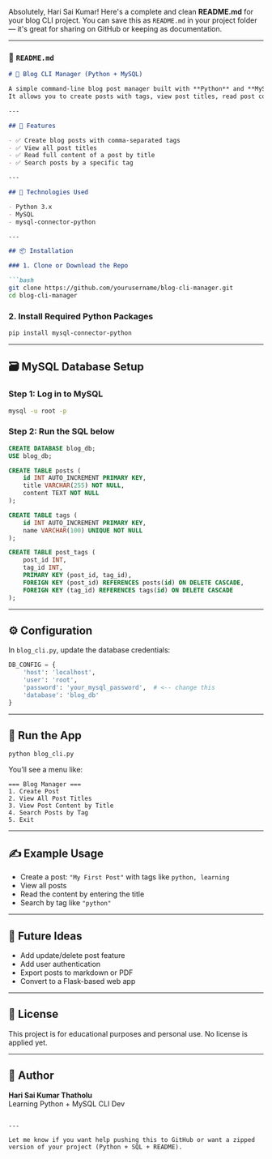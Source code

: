 Absolutely, Hari Sai Kumar! Here's a complete and clean **README.md** for your blog CLI project. You can save this as `README.md` in your project folder — it's great for sharing on GitHub or keeping as documentation.

---

### 📄 `README.md`

```markdown
# 📝 Blog CLI Manager (Python + MySQL)

A simple command-line blog post manager built with **Python** and **MySQL**.  
It allows you to create posts with tags, view post titles, read post content, and search posts by tag — all from your terminal.

---

## 🚀 Features

- ✅ Create blog posts with comma-separated tags
- ✅ View all post titles
- ✅ Read full content of a post by title
- ✅ Search posts by a specific tag

---

## 🧰 Technologies Used

- Python 3.x
- MySQL
- mysql-connector-python

---

## 📦 Installation

### 1. Clone or Download the Repo

```bash
git clone https://github.com/yourusername/blog-cli-manager.git
cd blog-cli-manager
```

### 2. Install Required Python Packages

```bash
pip install mysql-connector-python
```

---

## 🗃️ MySQL Database Setup

### Step 1: Log in to MySQL

```bash
mysql -u root -p
```

### Step 2: Run the SQL below

```sql
CREATE DATABASE blog_db;
USE blog_db;

CREATE TABLE posts (
    id INT AUTO_INCREMENT PRIMARY KEY,
    title VARCHAR(255) NOT NULL,
    content TEXT NOT NULL
);

CREATE TABLE tags (
    id INT AUTO_INCREMENT PRIMARY KEY,
    name VARCHAR(100) UNIQUE NOT NULL
);

CREATE TABLE post_tags (
    post_id INT,
    tag_id INT,
    PRIMARY KEY (post_id, tag_id),
    FOREIGN KEY (post_id) REFERENCES posts(id) ON DELETE CASCADE,
    FOREIGN KEY (tag_id) REFERENCES tags(id) ON DELETE CASCADE
);
```

---

## ⚙️ Configuration

In `blog_cli.py`, update the database credentials:

```python
DB_CONFIG = {
    'host': 'localhost',
    'user': 'root',
    'password': 'your_mysql_password',  # <-- change this
    'database': 'blog_db'
}
```

---

## 🏃 Run the App

```bash
python blog_cli.py
```

You’ll see a menu like:

```
=== Blog Manager ===
1. Create Post
2. View All Post Titles
3. View Post Content by Title
4. Search Posts by Tag
5. Exit
```

---

## ✍️ Example Usage

- Create a post: `"My First Post"` with tags like `python, learning`
- View all posts
- Read the content by entering the title
- Search by tag like `"python"`

---

## 📌 Future Ideas

- Add update/delete post feature
- Add user authentication
- Export posts to markdown or PDF
- Convert to a Flask-based web app

---

## 📖 License

This project is for educational purposes and personal use. No license is applied yet.

---

## 🙌 Author

**Hari Sai Kumar Thatholu**  
Learning Python + MySQL CLI Dev

```

---

Let me know if you want help pushing this to GitHub or want a zipped version of your project (Python + SQL + README).

